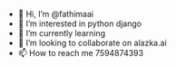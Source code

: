 - 👋 Hi, I’m @fathimaai
- 👀 I’m interested in python django
- 🌱 I’m currently learning 
- 💞️ I’m looking to collaborate on alazka.ai
- 📫 How to reach me 7594874393


<!---
fathimaai/fathimaai is a ✨ special ✨ repository because its `README.md` (this file) appears on your GitHub profile.
You can click the Preview link to take a look at your changes.
--->
